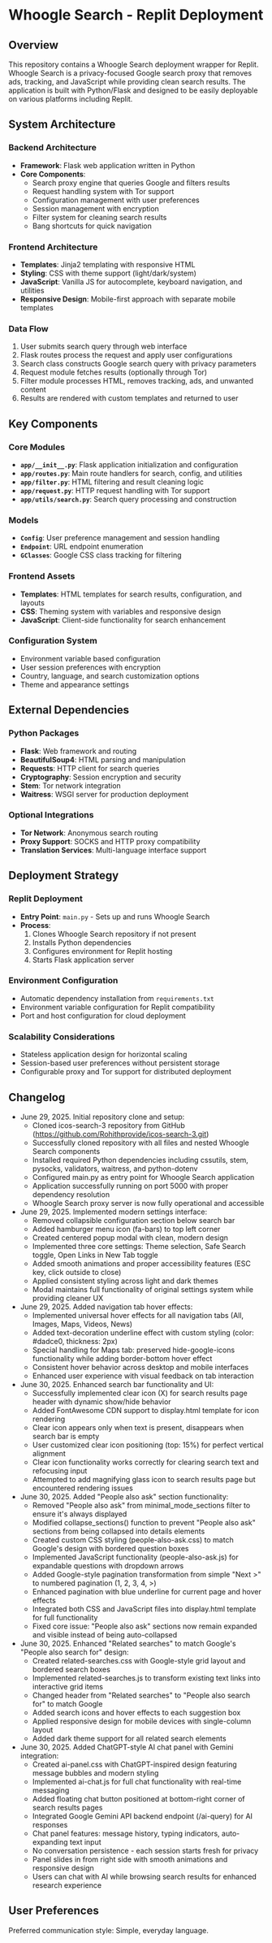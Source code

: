 # Whoogle Search - Replit Deployment

## Overview

This repository contains a Whoogle Search deployment wrapper for Replit. Whoogle Search is a privacy-focused Google search proxy that removes ads, tracking, and JavaScript while providing clean search results. The application is built with Python/Flask and designed to be easily deployable on various platforms including Replit.

## System Architecture

### Backend Architecture
- **Framework**: Flask web application written in Python
- **Core Components**:
  - Search proxy engine that queries Google and filters results
  - Request handling system with Tor support
  - Configuration management with user preferences
  - Session management with encryption
  - Filter system for cleaning search results
  - Bang shortcuts for quick navigation

### Frontend Architecture
- **Templates**: Jinja2 templating with responsive HTML
- **Styling**: CSS with theme support (light/dark/system)
- **JavaScript**: Vanilla JS for autocomplete, keyboard navigation, and utilities
- **Responsive Design**: Mobile-first approach with separate mobile templates

### Data Flow
1. User submits search query through web interface
2. Flask routes process the request and apply user configurations
3. Search class constructs Google search query with privacy parameters
4. Request module fetches results (optionally through Tor)
5. Filter module processes HTML, removes tracking, ads, and unwanted content
6. Results are rendered with custom templates and returned to user

## Key Components

### Core Modules
- **`app/__init__.py`**: Flask application initialization and configuration
- **`app/routes.py`**: Main route handlers for search, config, and utilities
- **`app/filter.py`**: HTML filtering and result cleaning logic
- **`app/request.py`**: HTTP request handling with Tor support
- **`app/utils/search.py`**: Search query processing and construction

### Models
- **`Config`**: User preference management and session handling
- **`Endpoint`**: URL endpoint enumeration
- **`GClasses`**: Google CSS class tracking for filtering

### Frontend Assets
- **Templates**: HTML templates for search results, configuration, and layouts
- **CSS**: Theming system with variables and responsive design
- **JavaScript**: Client-side functionality for search enhancement

### Configuration System
- Environment variable based configuration
- User session preferences with encryption
- Country, language, and search customization options
- Theme and appearance settings

## External Dependencies

### Python Packages
- **Flask**: Web framework and routing
- **BeautifulSoup4**: HTML parsing and manipulation
- **Requests**: HTTP client for search queries
- **Cryptography**: Session encryption and security
- **Stem**: Tor network integration
- **Waitress**: WSGI server for production deployment

### Optional Integrations
- **Tor Network**: Anonymous search routing
- **Proxy Support**: SOCKS and HTTP proxy compatibility
- **Translation Services**: Multi-language interface support

## Deployment Strategy

### Replit Deployment
- **Entry Point**: `main.py` - Sets up and runs Whoogle Search
- **Process**: 
  1. Clones Whoogle Search repository if not present
  2. Installs Python dependencies
  3. Configures environment for Replit hosting
  4. Starts Flask application server

### Environment Configuration
- Automatic dependency installation from `requirements.txt`
- Environment variable configuration for Replit compatibility
- Port and host configuration for cloud deployment

### Scalability Considerations
- Stateless application design for horizontal scaling
- Session-based user preferences without persistent storage
- Configurable proxy and Tor support for distributed deployment

## Changelog
- June 29, 2025. Initial repository clone and setup:
  - Cloned icos-search-3 repository from GitHub (https://github.com/Rohithprovide/icos-search-3.git)
  - Successfully cloned repository with all files and nested Whoogle Search components
  - Installed required Python dependencies including cssutils, stem, pysocks, validators, waitress, and python-dotenv
  - Configured main.py as entry point for Whoogle Search application
  - Application successfully running on port 5000 with proper dependency resolution
  - Whoogle Search proxy server is now fully operational and accessible
- June 29, 2025. Implemented modern settings interface:
  - Removed collapsible configuration section below search bar
  - Added hamburger menu icon (fa-bars) to top left corner
  - Created centered popup modal with clean, modern design
  - Implemented three core settings: Theme selection, Safe Search toggle, Open Links in New Tab toggle
  - Added smooth animations and proper accessibility features (ESC key, click outside to close)
  - Applied consistent styling across light and dark themes
  - Modal maintains full functionality of original settings system while providing cleaner UX
- June 29, 2025. Added navigation tab hover effects:
  - Implemented universal hover effects for all navigation tabs (All, Images, Maps, Videos, News)
  - Added text-decoration underline effect with custom styling (color: #dadce0, thickness: 2px)
  - Special handling for Maps tab: preserved hide-google-icons functionality while adding border-bottom hover effect
  - Consistent hover behavior across desktop and mobile interfaces
  - Enhanced user experience with visual feedback on tab interaction
- June 30, 2025. Enhanced search bar functionality and UI:
  - Successfully implemented clear icon (X) for search results page header with dynamic show/hide behavior
  - Added FontAwesome CDN support to display.html template for icon rendering
  - Clear icon appears only when text is present, disappears when search bar is empty
  - User customized clear icon positioning (top: 15%) for perfect vertical alignment
  - Clear icon functionality works correctly for clearing search text and refocusing input
  - Attempted to add magnifying glass icon to search results page but encountered rendering issues
- June 30, 2025. Added "People also ask" section functionality:
  - Removed "People also ask" from minimal_mode_sections filter to ensure it's always displayed
  - Modified collapse_sections() function to prevent "People also ask" sections from being collapsed into details elements
  - Created custom CSS styling (people-also-ask.css) to match Google's design with bordered question boxes
  - Implemented JavaScript functionality (people-also-ask.js) for expandable questions with dropdown arrows
  - Added Google-style pagination transformation from simple "Next >" to numbered pagination (1, 2, 3, 4, >)
  - Enhanced pagination with blue underline for current page and hover effects
  - Integrated both CSS and JavaScript files into display.html template for full functionality
  - Fixed core issue: "People also ask" sections now remain expanded and visible instead of being auto-collapsed
- June 30, 2025. Enhanced "Related searches" to match Google's "People also search for" design:
  - Created related-searches.css with Google-style grid layout and bordered search boxes
  - Implemented related-searches.js to transform existing text links into interactive grid items
  - Changed header from "Related searches" to "People also search for" to match Google
  - Added search icons and hover effects to each suggestion box
  - Applied responsive design for mobile devices with single-column layout
  - Added dark theme support for all related search elements
- June 30, 2025. Added ChatGPT-style AI chat panel with Gemini integration:
  - Created ai-panel.css with ChatGPT-inspired design featuring message bubbles and modern styling
  - Implemented ai-chat.js for full chat functionality with real-time messaging
  - Added floating chat button positioned at bottom-right corner of search results pages
  - Integrated Google Gemini API backend endpoint (/ai-query) for AI responses
  - Chat panel features: message history, typing indicators, auto-expanding text input
  - No conversation persistence - each session starts fresh for privacy
  - Panel slides in from right side with smooth animations and responsive design
  - Users can chat with AI while browsing search results for enhanced research experience

## User Preferences

Preferred communication style: Simple, everyday language.
